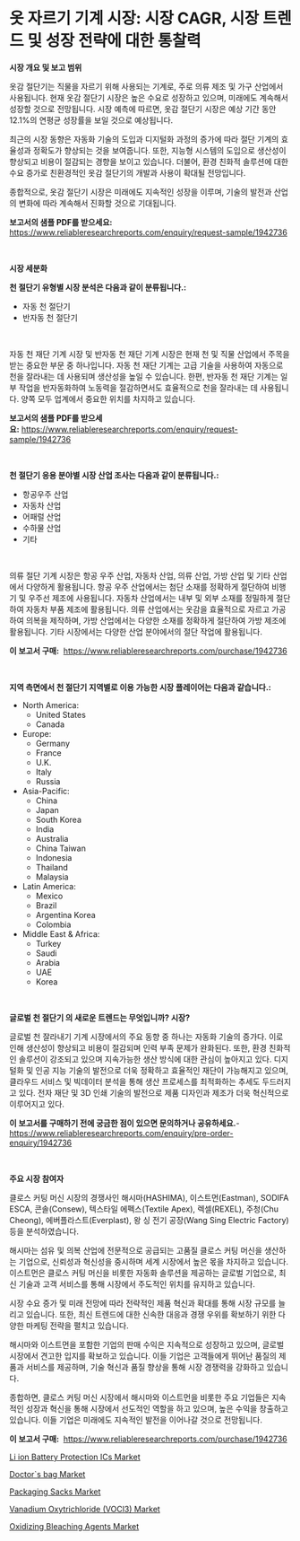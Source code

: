 <p><h1>옷 자르기 기계 시장: 시장 CAGR, 시장 트렌드 및 성장 전략에 대한 통찰력</h1></p><p><strong>시장 개요 및 보고 범위</strong></p>
<p><p>옷감 절단기는 직물을 자르기 위해 사용되는 기계로, 주로 의류 제조 및 가구 산업에서 사용됩니다. 현재 옷감 절단기 시장은 높은 수요로 성장하고 있으며, 미래에도 계속해서 성장할 것으로 전망됩니다. 시장 예측에 따르면, 옷감 절단기 시장은 예상 기간 동안 12.1%의 연평균 성장률을 보일 것으로 예상됩니다.</p><p>최근의 시장 동향은 자동화 기술의 도입과 디지털화 과정의 증가에 따라 절단 기계의 효율성과 정확도가 향상되는 것을 보여줍니다. 또한, 지능형 시스템의 도입으로 생산성이 향상되고 비용이 절감되는 경향을 보이고 있습니다. 더불어, 환경 친화적 솔루션에 대한 수요 증가로 친환경적인 옷감 절단기의 개발과 사용이 확대될 전망입니다.</p><p>종합적으로, 옷감 절단기 시장은 미래에도 지속적인 성장을 이루며, 기술의 발전과 산업의 변화에 따라 계속해서 진화할 것으로 기대됩니다.</p></p>
<p><strong>보고서의 샘플 PDF를 받으세요:</strong> <a href="https://www.reliableresearchreports.com/enquiry/request-sample/1942736">https://www.reliableresearchreports.com/enquiry/request-sample/1942736</a></p>
<p>&nbsp;</p>
<p><strong>시장 세분화</strong></p>
<p><strong>천 절단기 유형별 시장 분석은 다음과 같이 분류됩니다.:</strong></p>
<p><ul><li>자동 천 절단기</li><li>반자동 천 절단기</li></ul></p>
<p>&nbsp;</p>
<p><p>자동 천 재단 기계 시장 및 반자동 천 재단 기계 시장은 현재 천 및 직물 산업에서 주목을 받는 중요한 부문 중 하나입니다. 자동 천 재단 기계는 고급 기술을 사용하여 자동으로 천을 잘라내는 데 사용되며 생산성을 높일 수 있습니다. 한편, 반자동 천 재단 기계는 일부 작업을 반자동화하여 노동력을 절감하면서도 효율적으로 천을 잘라내는 데 사용됩니다. 양쪽 모두 업계에서 중요한 위치를 차지하고 있습니다.</p></p>
<p><strong>보고서의 샘플 PDF를 받으세요:</strong>&nbsp;<a href="https://www.reliableresearchreports.com/enquiry/request-sample/1942736">https://www.reliableresearchreports.com/enquiry/request-sample/1942736</a></p>
<p>&nbsp;</p>
<p><strong> 천 절단기 응용 분야별 시장 산업 조사는 다음과 같이 분류됩니다.:</strong></p>
<p><ul><li>항공우주 산업</li><li>자동차 산업</li><li>어패럴 산업</li><li>수하물 산업</li><li>기타</li></ul></p>
<p>&nbsp;</p>
<p><p>의류 절단 기계 시장은 항공 우주 산업, 자동차 산업, 의류 산업, 가방 산업 및 기타 산업에서 다양하게 활용됩니다. 항공 우주 산업에서는 첨단 소재를 정확하게 절단하여 비행기 및 우주선 제조에 사용됩니다. 자동차 산업에서는 내부 및 외부 소재를 정밀하게 절단하여 자동차 부품 제조에 활용됩니다. 의류 산업에서는 옷감을 효율적으로 자르고 가공하여 의복을 제작하며, 가방 산업에서는 다양한 소재를 정확하게 절단하여 가방 제조에 활용됩니다. 기타 시장에서는 다양한 산업 분야에서의 절단 작업에 활용됩니다.</p></p>
<p><strong>이 보고서 구매:</strong>&nbsp; <a href="https://www.reliableresearchreports.com/purchase/1942736">https://www.reliableresearchreports.com/purchase/1942736</a></p>
<p>&nbsp;</p>
<p><strong>지역 측면에서 천 절단기 지역별로 이용 가능한 시장 플레이어는 다음과 같습니다.:</strong></p>
<p><ul>
    <li>
        North America:
        <ul>
            <li>United States</li>
            <li>Canada</li>
        </ul>
    </li>
    <li>
        Europe:
        <ul>
            <li>Germany</li>
            <li>France</li>
            <li>U.K.</li>
            <li>Italy</li>
            <li>Russia</li>
        </ul>
    </li>
    <li>
        Asia-Pacific:
        <ul>
            <li>China</li>
            <li>Japan</li>
            <li>South Korea</li>
            <li>India</li>
            <li>Australia</li>
            <li>China Taiwan</li>
            <li>Indonesia</li>
            <li>Thailand</li>
            <li>Malaysia</li>
        </ul>
    </li>
    <li>
        Latin America:
        <ul>
            <li>Mexico</li>
            <li>Brazil</li>
            <li>Argentina Korea</li>
            <li>Colombia</li>
        </ul>
    </li>
    <li>
        Middle East & Africa:
        <ul>
            <li>Turkey</li>
            <li>Saudi</li>
            <li>Arabia</li>
            <li>UAE</li>
            <li>Korea</li>
        </ul>
    </li>
    </ul></p>
<p>&nbsp;</p>
<p><strong>글로벌 천 절단기 의 새로운 트렌드는 무엇입니까? 시장?</strong></p>
<p><p>글로벌 천 잘라내기 기계 시장에서의 주요 동향 중 하나는 자동화 기술의 증가다. 이로 인해 생산성이 향상되고 비용이 절감되며 인력 부족 문제가 완화된다. 또한, 환경 친화적인 솔루션이 강조되고 있으며 지속가능한 생산 방식에 대한 관심이 높아지고 있다. 디지털화 및 인공 지능 기술의 발전으로 더욱 정확하고 효율적인 재단이 가능해지고 있으며, 클라우드 서비스 및 빅데이터 분석을 통해 생산 프로세스를 최적화하는 추세도 두드러지고 있다. 전자 재단 및 3D 인쇄 기술의 발전으로 제품 디자인과 제조가 더욱 혁신적으로 이루어지고 있다.</p></p>
<p><strong>이 보고서를 구매하기 전에 궁금한 점이 있으면 문의하거나 공유하세요.</strong>- <a href="https://www.reliableresearchreports.com/enquiry/pre-order-enquiry/1942736">https://www.reliableresearchreports.com/enquiry/pre-order-enquiry/1942736</a></p>
<p>&nbsp;</p>
<p><strong>주요 시장 참여자</strong></p>
<p><p>클로스 커팅 머신 시장의 경쟁사인 해시마(HASHIMA), 이스트먼(Eastman), SODIFA ESCA, 콘솔(Consew), 텍스타일 에펙스(Textile Apex), 렉셀(REXEL), 주청(Chu Cheong), 에버플라스트(Everplast), 왕 싱 전기 공장(Wang Sing Electric Factory) 등을 분석하였습니다. </p><p>해시마는 섬유 및 의복 산업에 전문적으로 공급되는 고품질 클로스 커팅 머신을 생산하는 기업으로, 신뢰성과 혁신성을 중시하며 세계 시장에서 높은 몫을 차지하고 있습니다. 이스트먼은 클로스 커팅 머신을 비롯한 자동화 솔루션을 제공하는 글로벌 기업으로, 최신 기술과 고객 서비스를 통해 시장에서 주도적인 위치를 유지하고 있습니다.</p><p>시장 수요 증가 및 미래 전망에 따라 전략적인 제품 혁신과 확대를 통해 시장 규모를 늘리고 있습니다. 또한, 최신 트렌드에 대한 신속한 대응과 경쟁 우위를 확보하기 위한 다양한 마케팅 전략을 펼치고 있습니다.</p><p>해시마와 이스트먼을 포함한 기업의 판매 수익은 지속적으로 성장하고 있으며, 글로벌 시장에서 견고한 입지를 확보하고 있습니다. 이들 기업은 고객들에게 뛰어난 품질의 제품과 서비스를 제공하며, 기술 혁신과 품질 향상을 통해 시장 경쟁력을 강화하고 있습니다.</p><p>종합하면, 클로스 커팅 머신 시장에서 해시마와 이스트먼을 비롯한 주요 기업들은 지속적인 성장과 혁신을 통해 시장에서 선도적인 역할을 하고 있으며, 높은 수익을 창출하고 있습니다. 이들 기업은 미래에도 지속적인 발전을 이어나갈 것으로 전망됩니다.</p></p>
<p><strong>이 보고서 구매:</strong>&nbsp;&nbsp;<a href="https://www.reliableresearchreports.com/purchase/1942736">https://www.reliableresearchreports.com/purchase/1942736</a></p>
<p><p><a href="https://view.publitas.com/reportprime-1/li-ion-battery-protection-ics-market-size-share-trends-analysis-report-by-application-regional-outlook-competitive-strategies-and-segment-forecasts-2024-2031/">Li ion Battery Protection ICs Market</a></p><p><a href="https://issuu.com/reportprime-2/docs/doctors-bag-market-size-2030.pptx_9c83092f1c6e11">Doctor`s bag Market</a></p><p><a href="https://github.com/yoshih12/Market-Research-Report-List-2/blob/main/packaging-sacks-market.md">Packaging Sacks Market</a></p><p><a href="https://full-wildebeest-80b.notion.site/Vanadium-Oxytrichloride-VOCl3-Market-Size-Evaluating-its-Market-Trends-Growth-and-Projections-2-c66c2660a5ff4e20a57c23bffa9ccb84">Vanadium Oxytrichloride (VOCl3) Market</a></p><p><a href="https://github.com/castoriffic/Market-Research-Report-List-3/blob/main/oxidizing-bleaching-agents-market.md">Oxidizing Bleaching Agents Market</a></p></p>

